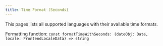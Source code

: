 ```yaml
---
title: Time Format (Seconds)
---
```


This pages lists all supported languages with their available time formats.

Formatting function: `const formatTimeWithSeconds: (dateObj: Date, locale: FrontendLocaleData) => string`

